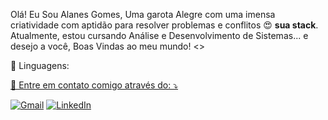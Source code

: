 <img loading="Octacat-Alanes.png" alt="" min-width="400px" max-width="400px" width="400px" align="right">

<p align="left"> 
  Olá! Eu Sou Alanes Gomes, Uma garota Alegre com uma imensa criatividade com aptidão para resolver problemas e conflitos 😍 <strong>sua stack</strong>.<br>
  Atualmente, estou cursando Análise e Desenvolvimento de Sistemas... e desejo a você, Boas Vindas ao meu mundo! <>
  
</p>

<p align="left">
  🦄 Linguagens:
 <a href = "(https://img.shields.io/badge/JavaScript-F7DF1E?style=for-the-badge&logo=javascript&logoColor=black)" title="Habilidade">
   <a href ="https://img.shields.io/badge/C%2B%2B-00599C?style=for-the-badge&logo=c%2B%2B&logoColor=white" title="Habilidade">
</p>

<p align="left">
  💌 Entre em contato comigo através do: ⤵️
</p>

<p align="left">
  <a href="mailto:alanesGsilva@gmail.com" title="Gmail">
  <img src="https://img.shields.io/badge/-Gmail-FF0000?style=flat-square&labelColor=FF0000&logo=gmail&logoColor=white&link=LINK-DO-SEU-GMAIL" alt="Gmail"/></a>
  <a href="https://www.linkedin.com/in/alanesgomes/" title="LinkedIn">
  <img src="https://img.shields.io/badge/-Linkedin-0e76a8?style=flat-square&logo=Linkedin&logoColor=white&link=LINK-DO-SEU-LINKEDIN" alt="LinkedIn"/></a>






